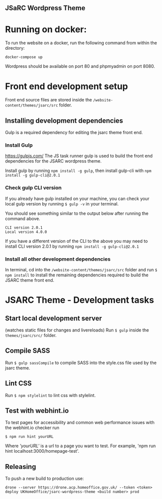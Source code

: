 ## JSaRC Wordpress Theme

# Running on docker:

To run the website on a docker, run the following command from within the directory:

````
docker-compose up
````
Wordpress should be available on port 80 and phpmyadmin on port 8080.


# Front end development setup
Front end source files are stored inside the `/website-content/themes/jsarc/src` folder.

## Installing development dependencies

Gulp is a required dependency for editing the jsarc theme front end.

### Install Gulp 
https://gulpjs.com/
The JS task runner gulp is used to build the front end dependencies for the JSARC wordpress theme.

Install gulp by running `npm install -g gulp`, then install gulp-cli with `npm install -g gulp-cli@2.0.1`

### Check gulp CLI version
If you already have gulp installed on your machine, you can check your local gulp version by running
`$ gulp -v` in your terminal.

You should see something similar to the output below after running the command above.
```
CLI version 2.0.1
Local version 4.0.0
```
If you have a different version of the CLI to the above you may need to install CLI version 2.0.1 
by running `npm install -g gulp-cli@2.0.1`

### Install all other development dependencies

In terminal, cd into the `/website-content/themes/jsarc/src` folder and run `$ npm install` to install
the remaining dependencies required to build the JSARC theme front end.



# JSARC Theme - Development tasks 

## Start local development server 
(watches static files for changes and livereloads)
Run `$ gulp` inside the `themes/jsarc/src/` folder.

## Compile SASS 
Run `$ gulp sassCompile` to compile SASS into the style.css file used by the jsarc theme.  

## Lint CSS
Run `$ npm stylelint` to lint css with stylelint. 

## Test with webhint.io
To test pages for accessibility and common web performance issues with the webhint.io checker 
run 
```
$ npm run hint yourURL
``` 
Where *'yourURL'* is a url to a page you want to test. For example, 'npm run hint localhost:3000/homepage-test'.

## Releasing 

To push a new build to production use: 

```shell script
drone --server https://drone.acp.homeoffice.gov.uk/ --token <token> deploy UKHomeOffice/jsarc-wordpress-theme <build number> prod
```

